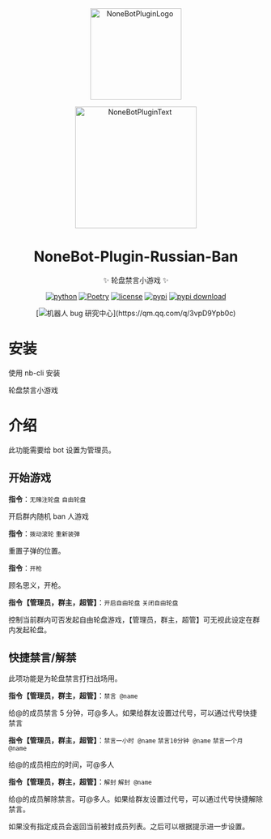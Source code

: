 <div align="center">

<a href="https://v2.nonebot.dev/store">
  <img src="https://raw.githubusercontent.com/A-kirami/nonebot-plugin-template/resources/nbp_logo.png" width="180" height="180" alt="NoneBotPluginLogo">
</a>

<p>
  <img src="https://raw.githubusercontent.com/A-kirami/nonebot-plugin-template/resources/NoneBotPlugin.svg" width="240" alt="NoneBotPluginText">
</p>

# NoneBot-Plugin-Russian-Ban

✨ 轮盘禁言小游戏 ✨

[![python](https://img.shields.io/badge/python-3.12+-blue.svg)](https://www.python.org/)
[![Poetry](https://img.shields.io/endpoint?url=https://python-poetry.org/badge/v0.json)](https://python-poetry.org/)
[![license](https://img.shields.io/github/license/KarisAya/nonebot_plugin_russian_ban.svg)](./LICENSE)
[![pypi](https://img.shields.io/pypi/v/nonebot_plugin_russian_ban.svg)](https://pypi.python.org/pypi/nonebot_plugin_russian_ban)
[![pypi download](https://img.shields.io/pypi/dm/nonebot_plugin_russian_ban)](https://pypi.python.org/pypi/nonebot_plugin_russian_ban)
<br />

[![机器人 bug 研究中心](https://img.shields.io/badge/QQ%E7%BE%A4-744751179-maroon?)](https://qm.qq.com/q/3vpD9Ypb0c)

</div>

# 安装

使用 nb-cli 安装

轮盘禁言小游戏

# 介绍

此功能需要给 bot 设置为管理员。

## 开始游戏

**指令**：`无赌注轮盘` `自由轮盘`

开启群内随机 ban 人游戏

**指令**：`拨动滚轮` `重新装弹`

重置子弹的位置。

**指令**：`开枪`

顾名思义，开枪。

**指令【管理员，群主，超管】**：`开启自由轮盘` `关闭自由轮盘`

控制当前群内可否发起自由轮盘游戏，【管理员，群主，超管】可无视此设定在群内发起轮盘。

## 快捷禁言/解禁

此项功能是为轮盘禁言打扫战场用。

**指令【管理员，群主，超管】**：`禁言 @name`

给@的成员禁言 5 分钟，可@多人。如果给群友设置过代号，可以通过代号快捷禁言

**指令【管理员，群主，超管】**：`禁言一小时 @name` `禁言10分钟 @name` `禁言一个月 @name`

给@的成员相应的时间，可@多人

**指令【管理员，群主，超管】**：`解封` `解封 @name`

给@的成员解除禁言。可@多人。如果给群友设置过代号，可以通过代号快捷解除禁言。

如果没有指定成员会返回当前被封成员列表。之后可以根据提示进一步设置。

